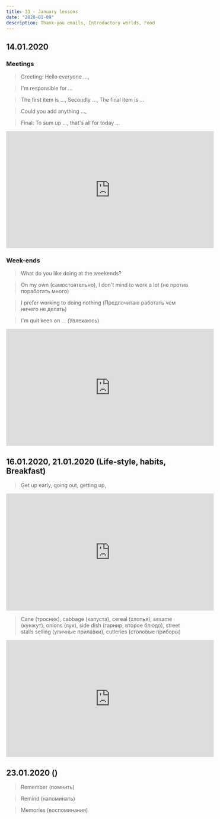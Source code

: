 ```yaml
---
title: 33 - January lessons
date: "2020-01-09"
description: Thank-you emails, Introductory worlds, Food
---
```


## 14.01.2020

### Meetings

> Greeting: Hello everyone ..., 

> I'm responsible for ...

> The first item is ..., Secondly ..., The final item is ...

> Could you add anything ..., 

> Final: To sum up ..., that's all for today ...

<iframe width="560" height="315" src="https://www.youtube.com/embed/NEKZFA7L7Lg" frameborder="0" allow="accelerometer; autoplay; encrypted-media; gyroscope; picture-in-picture" allowfullscreen></iframe>

### Week-ends

> What do you like doing at the weekends? 

> On my own (самостоятельно), I don't mind to work a lot (не против поработать много)

> I prefer working to doing nothing (Предпочитаю работать чем ничего не делать)

> I'm quit keen on ... (Увлекаюсь)

<iframe width="560" height="315" src="https://www.youtube.com/embed/_Z0flCbLq1w" frameborder="0" allow="accelerometer; autoplay; encrypted-media; gyroscope; picture-in-picture" allowfullscreen></iframe>

## 16.01.2020, 21.01.2020 (Life-style, habits, Breakfast)

> Get up early, going out, getting up,

<iframe width="560" height="315" src="https://www.youtube.com/embed/FciXmsGW3D8" frameborder="0" allow="accelerometer; autoplay; encrypted-media; gyroscope; picture-in-picture" allowfullscreen></iframe>

> Cane (тросник), cabbage (капуста), cereal (хлопья), sesame (кунжут), onions (лук), side dish (гарнир, второе блюдо), street stalls selling (уличные прилавки), cutleries (столовые приборы)

<iframe width="560" height="315" src="https://www.youtube.com/embed/fLJpxkoGrU4" frameborder="0" allow="accelerometer; autoplay; encrypted-media; gyroscope; picture-in-picture" allowfullscreen></iframe>

## 23.01.2020 ()

> Remember (помнить)

> Remind (напоминать)

> Memories (воспоминания)
